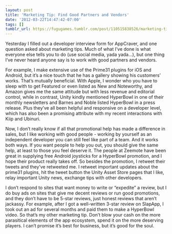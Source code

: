 ```yaml
---
layout: post
title: 'Marketing Tip: Find Good Partners and Vendors'
date: '2012-03-22T14:47:42-07:00'
tags: []
tumblr_url: https://fugugames.tumblr.com/post/110515838526/marketing-tip-find-good-partners-and-vendors
---
```

Yesterday I filled out a developer interview form for AppCraver, and one question asked about marketing tips. Much of what I’ve done is what everyone else tells you to do (use social media, yada yada…), but one thing I’ve never heard anyone say is to work with good partners and vendors.

For example, I make extensive use of the Prime31 plugins for iOS and Android, but it’s a nice touch that he has a gallery showing his customers’ works. That’s mutually beneficial. With Apple, I wonder who you have to sleep with to get Featured or even listed as New and Noteworthy, and Amazon gives me the same attitude but with less revenue and editorial control, while in contrast, Unity kindly mentioned HyperBowl in one of their monthly newsletters and Barnes and Noble listed HyperBowl in a press release. Plus they’ve all been helpful and responsive on a developer level, which has also been a promising attribute with my recent interactions with Kiip and Ubinuri.

Now, I don’t really know if all that promotional help has made a difference in sales, but I like working with good people - working by yourself as an independent developer you can still feel like part of a team. And it works both ways. If you want people to help you out, you should give the same help, at least to those you feel deserve it. The people at Zeemote have been great in supplying free Android joysticks for a HyperBowl promotion, and I hope their product really takes off. So besides the promotion, I retweet their tweets and they’ve retweeted me. I retweet important updates about the prime31 plugins, hit the tweet button the Unity Asset Store pages that I like, relay important Unity news, exchange tips with other developers.

I don’t respond to sites that want money to write or “expedite” a review, but I do buy ads on sites that give me decent reviews or run good promotions, and they don’t have to be 5-star reviews, just honest reviews that aren’t jackassy. For example, after I got a well-written 3-star review on SlapApp, I took out an ad for several months and paid them to make a HyperBowl video. So that’s my other marketing tip. Don’t blow your cash on the more parasitical elements of the app ecosystem, spend it on the more deserving players. I can’t promise it’s best for business, but it’s good for the soul.

